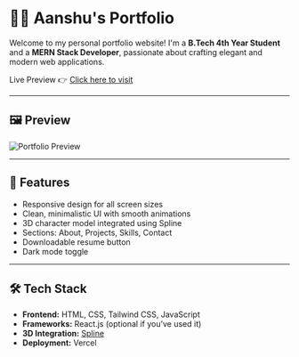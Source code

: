 # 🧑‍💻 Aanshu's Portfolio

Welcome to my personal portfolio website! I'm a **B.Tech 4th Year Student** and a **MERN Stack Developer**, passionate about crafting elegant and modern web applications.

Live Preview 👉 [Click here to visit](https://portfolio-anshutanwars-projects.vercel.app/)

---

## 🖼️ Preview

![Portfolio Preview](https://ik.imagekit.io/anshut/alpstech/Screenshot%202025-05-04%20214854.png?updatedAt=1746376519541)

---

## 🚀 Features

- Responsive design for all screen sizes
- Clean, minimalistic UI with smooth animations
- 3D character model integrated using Spline
- Sections: About, Projects, Skills, Contact
- Downloadable resume button
- Dark mode toggle

---

## 🛠️ Tech Stack

- **Frontend:** HTML, CSS, Tailwind CSS, JavaScript
- **Frameworks:** React.js (optional if you’ve used it)
- **3D Integration:** [Spline](https://spline.design/)
- **Deployment:** Vercel


